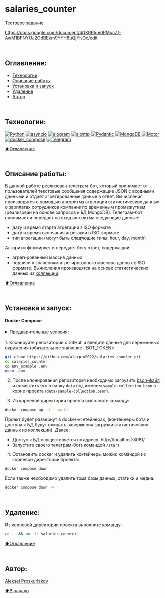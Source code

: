 # salaries_counter

Тестовое задание 

https://docs.google.com/document/d/1XRR5m0PMocZf-AwM1BFNYUJ2OdBEkm9YYH8uQjYlvQc/edit

<br>

## Оглавление:
- [Технологии](#технологии)
- [Описание работы](#описание-работы)
- [Установка и запуск](#установка-и-запуск)
- [Удаление](#удаление)
- [Автор](#автор)

<br>

## Технологии:

[![Python](https://img.shields.io/badge/Python-v3.11-blue?logo=python)](https://www.python.org/)
[![asyncio](https://img.shields.io/badge/-asyncio-464646?logo=python)](https://docs.python.org/3/library/asyncio.html)
[![aiogram](https://img.shields.io/badge/aiogram-v3.1-blue?logo=aiogram)](https://aiogram.dev/)
[![aiohttp](https://img.shields.io/badge/-aiohttp-464646?logo=aiohttp)](https://docs.aiohttp.org/en/stable/index.html)
[![Pydantic](https://img.shields.io/badge/-Pydantic-464646?logo=Pydantic)](https://docs.pydantic.dev/)
[![MongoDB](https://img.shields.io/badge/-MongoDB-464646?logo=MongoDB)](https://www.mongodb.com/)
[![Motor](https://img.shields.io/badge/-Motor-464646?logo=Python)](https://motor.readthedocs.io/en/3.3.1/)
[![docker_compose](https://img.shields.io/badge/-Docker%20Compose-464646?logo=docker)](https://docs.docker.com/compose/)
[![Telegram](https://img.shields.io/badge/-Telegram-464646?logo=Telegram)](https://core.telegram.org/api)

[⬆️Оглавление](#оглавление)

<br>

## Описание работы:
В данной работе реализован телеграм-бот, который принимает от пользователей текстовые сообщения содержащие JSON с входными данными и отдает агрегированные данные в ответ. Вычисления производятся с помощью алгоритма агрегации статистических данных о зарплатах сотрудников компании по временным промежуткам (реализован на основе  запросов к БД MongoDB). 
Телеграм-бот принимает и передает на вход алгоритма следующие данные:
  - дату и время старта агрегации в ISO формате
  - дату и время окончания агрегации в ISO формате
  - тип агрегации (могут быть следующие типы: hour, day, month)

Алгоритм формирует и передает боту ответ, содержащий:
  - агрегированный массив данных
  - подписи к значениям агрегированного массива данных в ISO формате. 
Вычисления производятся на основе статистических данных из [коллекции](https://drive.google.com/file/d/1pcNm2TAtXHO4JIad9dkzpbNc4q7NoYkx/view?usp=sharing):

[⬆️Оглавление](#оглавление)

<br>

## Установка и запуск: 
#### Docker Compose
<details><summary>Предварительные условия:</summary>
Предполагается, что пользователь:
 - создал [бота](https://github.com/alexpro2022/instructions-t-bot/blob/main/README.md#%D1%81%D0%BE%D0%B7%D0%B4%D0%B0%D0%BD%D0%B8%D0%B5-%D0%B8-%D0%BD%D0%B0%D1%81%D1%82%D1%80%D0%BE%D0%B9%D0%BA%D0%B0-%D0%B0%D0%BA%D0%BA%D0%B0%D1%83%D0%BD%D1%82%D0%B0-%D0%B1%D0%BE%D1%82%D0%B0).
 - установил [Docker](https://docs.docker.com/engine/install/) и [Docker Compose](https://docs.docker.com/compose/install/) на локальной машине или на удаленном сервере, где проект будет запускаться в контейнерах. Проверить наличие можно выполнив команды:
 
    ```bash
    docker --version && docker-compose --version
    ```
<h1></h1>
</details>
<br>
1. Клонируйте репозиторий с GitHub и введите данные для переменных окружения (обязательное значение - BOT_TOKEN):

```bash
git clone https://github.com/alexpro2022/salaries_counter.git
cd salaries_counter
cp env_example .env
nano .env
```

2. После клонирования репозитория необходимо загрузить [bson-файл](https://drive.google.com/file/d/1pcNm2TAtXHO4JIad9dkzpbNc4q7NoYkx/view?usp=sharing) и поместить его в папку `data` под именем `sample-collection.bson` в корне проекта (`data/sample-collection.bson`).

3. Из корневой директории проекта выполните команду:
```bash
docker compose up -d --build
```
Проект будет развернут в docker-контейнерах, (контейнеры бота и доступа к БД будут ожидать завершения загрузки статистических данных из коллекции). Далее:
  - Доступ к БД осуществляется по адресу: http://localhost:8081/
  - Запустите своего телеграм-бота командой `/start`

4. Остановить docker и удалить контейнеры можно командой из корневой директории проекта:
```bash
docker compose down
```
Если также необходимо удалить тома базы данных, статики и медиа:
```bash
docker compose down -v
```

<br>

## Удаление:
Из корневой директории проекта выполните команду:
```bash
cd .. && rm -fr salaries_counter
```
  
[⬆️Оглавление](#оглавление)

<br>

## Автор:
[Aleksei Proskuriakov](https://github.com/alexpro2022)

[⬆️В начало](#salaries_counter)